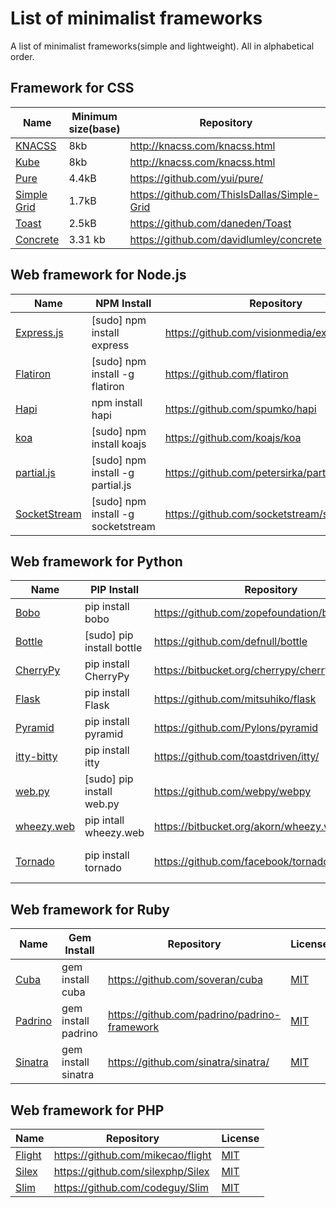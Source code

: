 List of minimalist frameworks
=========================
A list of minimalist frameworks(simple and lightweight). All in alphabetical order.

## Framework for CSS
Name | Minimum size(base) | Repository | License
--- | --- | --- | ---
[KNACSS](http://knacss.com/) | 8kb | http://knacss.com/knacss.html | [WTFPL](https://en.wikipedia.org/wiki/WTFPL)
[Kube](http://imperavi.com/kube/) | 8kb | http://knacss.com/knacss.html | [WTFPL](https://en.wikipedia.org/wiki/WTFPL)
[Pure](http://purecss.io/) | 4.4kB | https://github.com/yui/pure/ | [BSD](https://en.wikipedia.org/wiki/BSD_licenses)
[Simple Grid](http://thisisdallas.github.io/Simple-Grid/) | 1.7kB | https://github.com/ThisIsDallas/Simple-Grid | 
[Toast](https://daneden.me/toast/) | 2.5kB | https://github.com/daneden/Toast | 
[Concrete](http://davidlumley.github.io/concrete/) | 3.31 kb | https://github.com/davidlumley/concrete | [MIT](http://opensource.org/licenses/MIT)

## Web framework for Node.js
Name | NPM Install | Repository | License
--- | --- | --- | ---
[Express.js](http://expressjs.com/)| \[sudo\] npm install express | https://github.com/visionmedia/express| [MIT](http://opensource.org/licenses/MIT)
[Flatiron](http://flatironjs.org/)| \[sudo\] npm install -g flatiron| https://github.com/flatiron|[MIT](http://opensource.org/licenses/MIT)
[Hapi](http://spumko.github.io/)| npm install hapi | https://github.com/spumko/hapi| Unknown
[koa](https://github.com/koajs/koa)| \[sudo\] npm install koajs | https://github.com/koajs/koa | [MIT](http://opensource.org/licenses/MIT)
[partial.js](http://www.partialjs.com/)| \[sudo\] npm install -g partial.js| https://github.com/petersirka/partial.js| [MIT](http://opensource.org/licenses/MIT)
[SocketStream](http://www.socketstream.org/)| \[sudo\] npm install -g socketstream | https://github.com/socketstream/socketstream | [MIT](https://github.com/socketstream/socketstream/blob/master/LICENSE)

## Web framework for Python
Name |  PIP Install | Repository | License
--- | --- | --- | ---
[Bobo](http://bobo.digicool.com/) | pip install bobo | https://github.com/zopefoundation/bobo | [ZPL 2.1](https://en.wikipedia.org/wiki/Zope_Public_License)
[Bottle](http://bottlepy.org/docs/dev/) | \[sudo\] pip install bottle | https://github.com/defnull/bottle | [MIT](https://en.wikipedia.org/wiki/MIT_License)
[CherryPy](http://www.cherrypy.org/) | pip install CherryPy | https://bitbucket.org/cherrypy/cherrypy/overview | [BSD](https://en.wikipedia.org/wiki/BSD_licenses)
[Flask](http://flask.pocoo.org/) | pip install Flask | https://github.com/mitsuhiko/flask | [BSD](https://en.wikipedia.org/wiki/BSD_licenses)
[Pyramid](http://www.pylonsproject.org/) | pip install pyramid | https://github.com/Pylons/pyramid | [BSD-derived](http://www.repoze.org/LICENSE.txt)
[itty-bitty](https://github.com/toastdriven/itty/) | pip install itty | https://github.com/toastdriven/itty/ | [BSD](Link)
[web.py](http://webpy.org/) | \[sudo\] pip install web.py | https://github.com/webpy/webpy | Public domain
[wheezy.web](http://pythonhosted.org/wheezy.web/) | pip intall wheezy.web | https://bitbucket.org/akorn/wheezy.web | [MIT](https://en.wikipedia.org/wiki/MIT_License)
[Tornado](http://www.tornadoweb.org/en/stable/) | pip install tornado | https://github.com/facebook/tornado | [Apache License 2.0](http://www.apache.org/licenses/)

## Web framework for Ruby
Name | Gem Install | Repository | License
--- | --- | --- | ---
[Cuba](http://cuba.is/)| gem install cuba | https://github.com/soveran/cuba | [MIT](http://opensource.org/licenses/MIT)
[Padrino](http://www.padrinorb.com/)| gem install padrino | https://github.com/padrino/padrino-framework | [MIT](http://opensource.org/licenses/MIT)
[Sinatra](http://www.sinatrarb.com/)| gem install sinatra | https://github.com/sinatra/sinatra/ | [MIT](http://opensource.org/licenses/MIT)

## Web framework for PHP
Name | Repository | License
--- | --- | ---
[Flight](http://flightphp.com/)| https://github.com/mikecao/flight | [MIT](http://opensource.org/licenses/MIT)
[Silex](http://silex.sensiolabs.org/)| https://github.com/silexphp/Silex | [MIT](http://opensource.org/licenses/MIT)
[Slim](http://slimframework.com/)| https://github.com/codeguy/Slim | [MIT](http://opensource.org/licenses/MIT)
